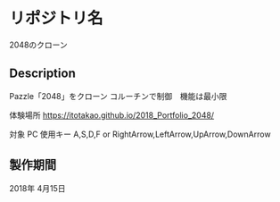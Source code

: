 # リポジトリ名

2048のクローン

## Description

Pazzle「2048」をクローン
コルーチンで制御　機能は最小限

体験場所
https://itotakao.github.io/2018_Portfolio_2048/

対象
PC
使用キー
A,S,D,F or RightArrow,LeftArrow,UpArrow,DownArrow

## 製作期間

2018年 4月15日
